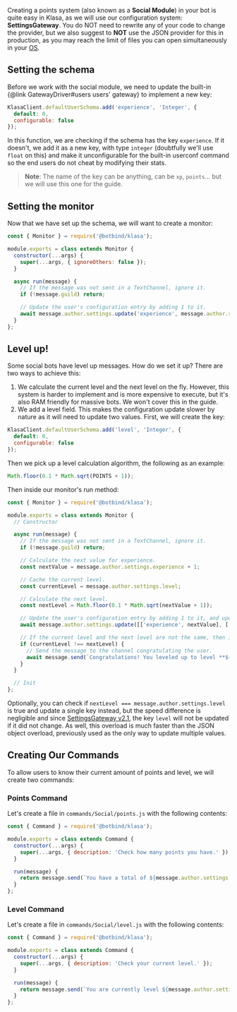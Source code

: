 Creating a points system (also known as a **Social Module**) in your bot is quite easy in Klasa, as we will use our configuration system: **SettingsGateway**. You do NOT need to rewrite any of your code to change the provider, but we also suggest to **NOT** use the JSON provider for this in production, as you may reach the limit of files you can open simultaneously in your [OS](https://en.wikipedia.org/wiki/Operating_system).

## Setting the schema

Before we work with the social module, we need to update the built-in {@link GatewayDriver#users users' gateway} to implement a new key:

```javascript
KlasaClient.defaultUserSchema.add('experience', 'Integer', {
  default: 0,
  configurable: false
});
```

In this function, we are checking if the schema has the key `experience`. If it doesn't, we add it as a new key, with type `integer` (doubtfully we'll use `float` on this) and make it unconfigurable for the built-in userconf command so the end users do not cheat by modifying their stats.

> **Note**: The name of the key can be anything, can be `xp`, `points`... but we will use this one for the guide.

## Setting the monitor

Now that we have set up the schema, we will want to create a monitor:

```javascript
const { Monitor } = require('@botbind/klasa');

module.exports = class extends Monitor {
  constructor(...args) {
    super(...args, { ignoreOthers: false });
  }

  async run(message) {
    // If the message was not sent in a TextChannel, ignore it.
    if (!message.guild) return;

    // Update the user's configuration entry by adding 1 to it.
    await message.author.settings.update('experience', message.author.settings.experience + 1);
  }
};
```

## Level up!

Some social bots have level up messages. How do we set it up? There are two ways to achieve this:

1. We calculate the current level and the next level on the fly. However, this system is harder to implement and is more expensive to execute, but it's also RAM friendly for massive bots. We won't cover this in the guide.
1. We add a level field. This makes the configuration update slower by nature as it will need to update two values. First, we will create the key:

```javascript
KlasaClient.defaultUserSchema.add('level', 'Integer', {
  default: 0,
  configurable: false
});
```

Then we pick up a level calculation algorithm, the following as an example:

```javascript
Math.floor(0.1 * Math.sqrt(POINTS + 1));
```

Then inside our monitor's run method:

```javascript
const { Monitor } = require('@botbind/klasa');

module.exports = class extends Monitor {
  // Constructor

  async run(message) {
    // If the message was not sent in a TextChannel, ignore it.
    if (!message.guild) return;

    // Calculate the next value for experience.
    const nextValue = message.author.settings.experience + 1;

    // Cache the current level.
    const currentLevel = message.author.settings.level;

    // Calculate the next level.
    const nextLevel = Math.floor(0.1 * Math.sqrt(nextValue + 1));

    // Update the user's configuration entry by adding 1 to it, and update the level also.
    await message.author.settings.update([['experience', nextValue], ['level', nextLevel]]);

    // If the current level and the next level are not the same, then it has increased, and you can send the message.
    if (currentLevel !== nextLevel) {
      // Send the message to the channel congratulating the user.
      await message.send(`Congratulations! You leveled up to level **${currentLevel}**!`);
    }
  }

  // Init
};
```

Optionally, you can check if `nextLevel === message.author.settings.level` is true and update a single key instead, but the speed difference is negligible and since [SettingsGateway v2.1](https://github.com/dirigeants/klasa/pull/179), the key `level` will not be updated if it did not change. As well, this overload is much faster than the JSON object overload, previously used as the only way to update multiple values.

## Creating Our Commands

To allow users to know their current amount of points and level, we will create two commands:

### Points Command

Let's create a file in `commands/Social/points.js` with the following contents:

```javascript
const { Command } = require('@botbind/klasa');

module.exports = class extends Command {
  constructor(...args) {
    super(...args, { description: 'Check how many points you have.' });
  }

  run(message) {
    return message.send(`You have a total of ${message.author.settings.experience} experience points!`);
  }
};
```

### Level Command

Let's create a file in `commands/Social/level.js` with the following contents:

```javascript
const { Command } = require('@botbind/klasa');

module.exports = class extends Command {
  constructor(...args) {
    super(...args, { description: 'Check your current level.' });
  }

  run(message) {
    return message.send(`You are currently level ${message.author.settings.level}!`);
  }
};
```
